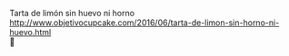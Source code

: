 Tarta de limón sin huevo ni horno	http://www.objetivocupcake.com/2016/06/tarta-de-limon-sin-horno-ni-huevo.html	
਍